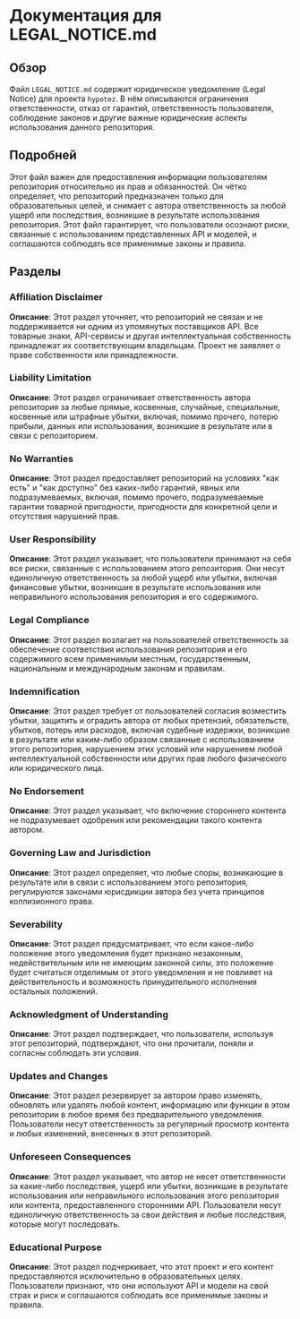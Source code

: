 # Документация для LEGAL_NOTICE.md

## Обзор

Файл `LEGAL_NOTICE.md` содержит юридическое уведомление (Legal Notice) для проекта `hypotez`. В нём описываются ограничения ответственности, отказ от гарантий, ответственность пользователя, соблюдение законов и другие важные юридические аспекты использования данного репозитория.

## Подробней

Этот файл важен для предоставления информации пользователям репозитория относительно их прав и обязанностей. Он чётко определяет, что репозиторий предназначен только для образовательных целей, и снимает с автора ответственность за любой ущерб или последствия, возникшие в результате использования репозитория. Этот файл гарантирует, что пользователи осознают риски, связанные с использованием представленных API и моделей, и соглашаются соблюдать все применимые законы и правила.

## Разделы

### Affiliation Disclaimer

**Описание**:
Этот раздел уточняет, что репозиторий не связан и не поддерживается ни одним из упомянутых поставщиков API. Все товарные знаки, API-сервисы и другая интеллектуальная собственность принадлежат их соответствующим владельцам. Проект не заявляет о праве собственности или принадлежности.

### Liability Limitation

**Описание**:
Этот раздел ограничивает ответственность автора репозитория за любые прямые, косвенные, случайные, специальные, косвенные или штрафные убытки, включая, помимо прочего, потерю прибыли, данных или использования, возникшие в результате или в связи с репозиторием.

### No Warranties

**Описание**:
Этот раздел предоставляет репозиторий на условиях "как есть" и "как доступно" без каких-либо гарантий, явных или подразумеваемых, включая, помимо прочего, подразумеваемые гарантии товарной пригодности, пригодности для конкретной цели и отсутствия нарушений прав.

### User Responsibility

**Описание**:
Этот раздел указывает, что пользователи принимают на себя все риски, связанные с использованием этого репозитория. Они несут единоличную ответственность за любой ущерб или убытки, включая финансовые убытки, возникшие в результате использования или неправильного использования репозитория и его содержимого.

### Legal Compliance

**Описание**:
Этот раздел возлагает на пользователей ответственность за обеспечение соответствия использования репозитория и его содержимого всем применимым местным, государственным, национальным и международным законам и правилам.

### Indemnification

**Описание**:
Этот раздел требует от пользователей согласия возместить убытки, защитить и оградить автора от любых претензий, обязательств, убытков, потерь или расходов, включая судебные издержки, возникшие в результате или каким-либо образом связанные с использованием этого репозитория, нарушением этих условий или нарушением любой интеллектуальной собственности или других прав любого физического или юридического лица.

### No Endorsement

**Описание**:
Этот раздел указывает, что включение стороннего контента не подразумевает одобрения или рекомендации такого контента автором.

### Governing Law and Jurisdiction

**Описание**:
Этот раздел определяет, что любые споры, возникающие в результате или в связи с использованием этого репозитория, регулируются законами юрисдикции автора без учета принципов коллизионного права.

### Severability

**Описание**:
Этот раздел предусматривает, что если какое-либо положение этого уведомления будет признано незаконным, недействительным или не имеющим законной силы, это положение будет считаться отделимым от этого уведомления и не повлияет на действительность и возможность принудительного исполнения остальных положений.

### Acknowledgment of Understanding

**Описание**:
Этот раздел подтверждает, что пользователи, используя этот репозиторий, подтверждают, что они прочитали, поняли и согласны соблюдать эти условия.

### Updates and Changes

**Описание**:
Этот раздел резервирует за автором право изменять, обновлять или удалять любой контент, информацию или функции в этом репозитории в любое время без предварительного уведомления. Пользователи несут ответственность за регулярный просмотр контента и любых изменений, внесенных в этот репозиторий.

### Unforeseen Consequences

**Описание**:
Этот раздел указывает, что автор не несет ответственности за какие-либо последствия, ущерб или убытки, возникшие в результате использования или неправильного использования этого репозитория или контента, предоставленного сторонними API. Пользователи несут единоличную ответственность за свои действия и любые последствия, которые могут последовать.

### Educational Purpose

**Описание**:
Этот раздел подчеркивает, что этот проект и его контент предоставляются исключительно в образовательных целях. Пользователи признают, что они используют API и модели на свой страх и риск и соглашаются соблюдать все применимые законы и правила.